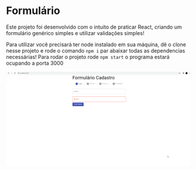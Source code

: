 <h1>Formulário</h1>

<p>Este projeto foi desenvolvido com o intuito de praticar React, criando um formulário genérico simples e utilizar validações simples!</p>

<p>Para utilizar você precisará ter node instalado em sua máquina, dê o clone nesse projeto e rode o comando <code>npm i</code> par abaixar todas as dependencias necessárias! Para rodar o projeto rode <code>npm start</code> o programa estará ocupando a porta 3000</p>

<img style="width: 800px; margin: auto;" src="./.github/Exemplificação.gif" alt="Exemplificação">
